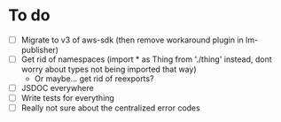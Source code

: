 # To do

- [ ] Migrate to v3 of aws-sdk (then remove workaround plugin in lm-publisher)
- [ ] Get rid of namespaces (import * as Thing from './thing' instead, dont worry about types not being imported that way)
  - Or maybe... get rid of reexports?
- [ ] JSDOC everywhere
- [ ] Write tests for everything
- [ ] Really not sure about the centralized error codes
